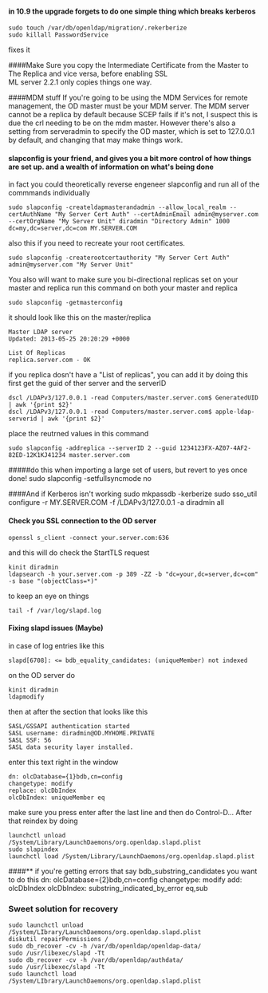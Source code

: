 #### in 10.9 the upgrade forgets to do one simple thing which breaks kerberos
```
sudo touch /var/db/openldap/migration/.rekerberize
sudo killall PasswordService
```
fixes it

####Make Sure you copy the Intermediate Certificate from the Master to The Replica and vice versa, before enabling SSL  
ML server 2.2.1 only copies things one way.


####MDM stuff
If you're going to be using the MDM Services for remote management, the OD master must be your MDM server.  The MDM server cannot be a replica by default because SCEP fails if it's not, I suspect this is due the crl needing to be on the mdm master.  However there's also a setting from serveradmin to specify the OD master, which is set to 127.0.0.1 by default, and changing that may make things work. 


#### slapconfig is your friend, and gives you a bit more control of how things are set up.  and a wealth of information on what's being done
in fact you could theoretically reverse engeneer slapconfig and run all of the commmands individually

```
sudo slapconfig -createldapmasterandadmin --allow_local_realm --certAuthName "My Server Cert Auth" --certAdminEmail admin@myserver.com --certOrgName "My Server Unit" diradmin "Directory Admin" 1000 dc=my,dc=server,dc=com MY.SERVER.COM
```

also this if you need to recreate your root certificates.

    sudo slapconfig -createrootcertauthority "My Server Cert Auth" admin@myserver.com "My Server Unit"


You also will want to make sure you bi-directional replicas set on your master and replica
run this command on both your master and replica

    sudo slapconfig -getmasterconfig

it should look like this on the master/replica
```
Master LDAP server
Updated: 2013-05-25 20:20:29 +0000
	
List Of Replicas
replica.server.com - OK
````
if you replica dosn't have a "List of replicas", you can add it by doing this
first get the guid of ther server and the serverID

	dscl /LDAPv3/127.0.0.1 -read Computers/master.server.com$ GeneratedUID | awk '{print $2}'
	dscl /LDAPv3/127.0.0.1 -read Computers/master.server.com$ apple-ldap-serverid | awk '{print $2}'

place the reutrned values in this command

	sudo slapconfig -addreplica --serverID 2 --guid 1234123FX-AZ07-4AF2-82ED-12K1KJ41234 master.server.com


#####do this when importing a large set of users, but revert to yes once done!
	sudo slapconfig -setfullsyncmode no	

####And if Kerberos isn't working
	sudo mkpassdb -kerberize
	sudo sso_util configure -r MY.SERVER.COM -f /LDAPv3/127.0.0.1 -a diradmin all	


#### Check you SSL connection to the OD server
	openssl s_client -connect your.server.com:636
and this will do check the StartTLS request

	kinit diradmin
	ldapsearch -h your.server.com -p 389 -ZZ -b "dc=your,dc=server,dc=com" -s base "(objectClass=*)"

to keep an eye on things

	tail -f /var/log/slapd.log


#### Fixing slapd issues (Maybe)

in case of log entries like this
	
	slapd[6708]: <= bdb_equality_candidates: (uniqueMember) not indexed


on the OD server do 

	kinit diradmin
	ldapmodify
then at after the section that looks like this
	
	SASL/GSSAPI authentication started
	SASL username: diradmin@OD.MYHOME.PRIVATE
	SASL SSF: 56
	SASL data security layer installed.

enter this text right in the window

	dn: olcDatabase={1}bdb,cn=config
	changetype: modify
	replace: olcDbIndex
	olcDbIndex: uniqueMember eq

make sure you press enter after the last line and then 
do Control-D...  After that reindex by doing

	launchctl unload /System/Library/LaunchDaemons/org.openldap.slapd.plist
	sudo slapindex
	launchctl load /System/Library/LaunchDaemons/org.openldap.slapd.plist

####** if you're getting errors that say bdb\_substring\_candidates you want to do this
	dn: olcDatabase={2}bdb,cn=config
	changetype: modify
	add: olcDbIndex
	olcDbIndex: substring_indicated_by_error eq,sub

### Sweet solution for recovery
```
sudo launchctl unload /System/LIbrary/LaunchDaemons/org.openldap.slapd.plist
diskutil repairPermissions /
sudo db_recover -cv -h /var/db/openldap/openldap-data/
sudo /usr/libexec/slapd -Tt
sudo db_recover -cv -h /var/db/openldap/authdata/
sudo /usr/libexec/slapd -Tt
sudo launchctl load /System/LIbrary/LaunchDaemons/org.openldap.slapd.plist
```